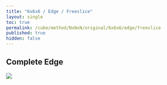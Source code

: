 ```yaml
---
title: "6x6x6 / Edge / Freeslice"
layout: single
toc: true
permalink: /cube/method/NxNxN/original/6x6x6/edge/freeslice
published: true
hidden: false
---
```


<head>
  <base target="_blank">
  <style>
    img {
      max-width:450px;
    }
    .twisty-wrapper {
      margin        : 20px 0px;
    }
    twisty-player {
      visualization : "3D"
      background    : "checkered-transparent";
      hint-facelets : "floating";
      width         : 350px;
      height        : 400px;
    }
  </style>
  <script
    src   = "https://cdn.cubing.net/js/cubing/twisty"
    type  = "module"
    defer
  ></script>
</head>



## Complete Edge

<a href="https://alpha.twizzle.net/edit/?puzzle=6x6x6&stickering=F2L&setup-alg=2U+2D+R+U+R%27+L%27+U%27+L+y+R+U%27+R%27+y+F%27+U+F+y2+R+U%27+R%27+U+L%27+U+L+2U+2D2+R%27+D+R+L+D%27+L%27+y2+D%27+F+D%27+F%27+L+D%27+L%27+2U+2D2+R%27+D+R+L+D+L%27+2U2+2D+y2+R%27+D+R+L+D%27+L%27+2U%27+2D2+R+U+R%27+L%27+U%27+L+y2+R+U%27+R%27+L%27+U2+L+y2%0AF+B+3U+3D+R+U+R%27+L%27+U%27+L+y2%0AR+U%27+R%27+D%27+F+L%27+F%27+L+y2+F%27+R+F+R%27%0A3U+3D2+2U%27+R+U+R%27+L+U%27+L%27+y2+F+L%27+F%27+L+y2+D+F+L%27+F%27+L+F%27+R+F+R%27%0A2U%27+3D%27+2D2+y2+F+R%27+F%27+R+L+F%27+L%27+F+y2+F%27+L+F+L%27+R%27+F+R+F%27+2U+3D+2D2&alg=R%27+D+R+3U%0AR%27+U+R+R+U%27+R%27+3D%27%0AU+R%27+F+R+F%27%0A4u%27+R+U+R%27">
  <img src="https://user-images.githubusercontent.com/92285528/222752131-e4858240-82cd-4d0e-b749-db48e7ce1bee.png">
</a>
<div class="twisty-wrapper">
  <twisty-player
    puzzle                    = "6x6x6"
    experimental-stickering   = "F2L"
    alg                       = "R' D R 3U R' U R R U' R' 3D' U R' F R F' 4u' R U R'"
    experimental-setup-alg    = "2U 2D R U R' L' U' L y R U' R' y F' U F y2 R U' R' U L' U L 2U 2D2 R' D R L D' L' y2 D' F D' F' L D' L' 2U 2D2 R' D R L D L' 2U2 2D y2 R' D R L D' L' 2U' 2D2 R U R' L' U' L y2 R U' R' L' U2 L y2
F B 3U 3D R U R' L' U' L y2
R U' R' D' F L' F' L y2 F' R F R'
3U 3D2 2U' R U R' L U' L' y2 F L' F' L y2 D F L' F' L F' R F R'
2U' 3D' 2D2 y2 F R' F' R L F' L' F y2 F' L F L' R' F R F' 2U 3D 2D2"
    experimental-setup-anchor = "start"
    tempo-scale               = "1.3"
  ></twisty-player>
</div>
